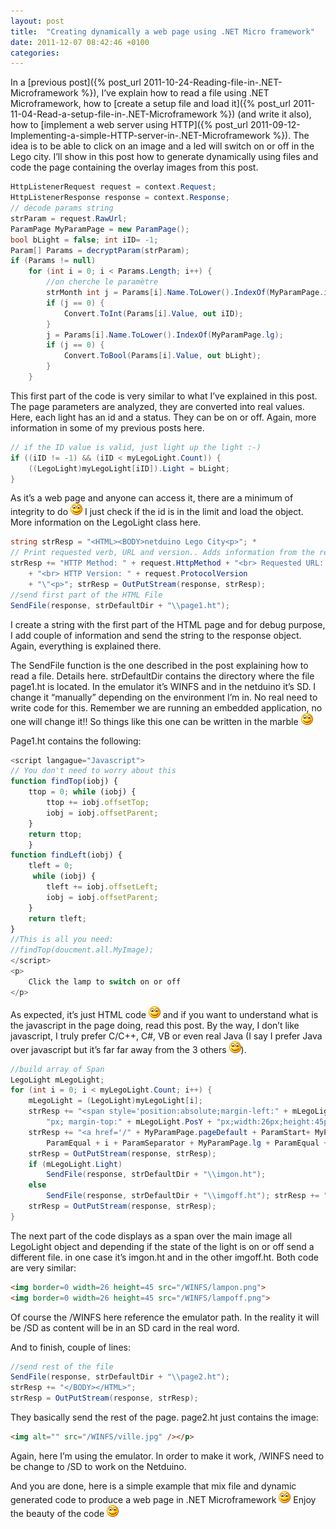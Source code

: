 ```yaml
---
layout: post
title:  "Creating dynamically a web page using .NET Micro framework"
date: 2011-12-07 08:42:46 +0100
categories: 
---
```

In a [previous post]({% post_url 2011-10-24-Reading-file-in-.NET-Microframework %}), I’ve explain how to read a file using .NET Microframework, how to [create a setup file and load it]({% post_url 2011-11-04-Read-a-setup-file-in-.NET-Microframework %}) (and write it also), how to [implement a web server using HTTP]({% post_url 2011-09-12-Implementing-a-simple-HTTP-server-in-.NET-Microframework %}). The idea is to be able to click on an image and a led will switch on or off in the Lego city. I’ll show in this post how to generate dynamically using files and code the page containing the overlay images from this post.

```csharp
HttpListenerRequest request = context.Request; 
HttpListenerResponse response = context.Response; 
// decode params string 
strParam = request.RawUrl; 
ParamPage MyParamPage = new ParamPage(); 
bool bLight = false; int iID= -1; 
Param[] Params = decryptParam(strParam); 
if (Params != null) 
    for (int i = 0; i < Params.Length; i++) { 
        //on cherche le paramètre 
        strMonth int j = Params[i].Name.ToLower().IndexOf(MyParamPage.id); 
        if (j == 0) { 
            Convert.ToInt(Params[i].Value, out iID); 
        } 
        j = Params[i].Name.ToLower().IndexOf(MyParamPage.lg); 
        if (j == 0) { 
            Convert.ToBool(Params[i].Value, out bLight); 
        } 
    }
```

 This first part of the code is very similar to what I’ve explained in this post. The page parameters are analyzed, they are converted into real values. Here, each light has an id and a status. They can be on or off. Again, more information in some of my previous posts here.
 
```csharp
// if the ID value is valid, just light up the light :-) 
if ((iID != -1) && (iID < myLegoLight.Count)) { 
    ((LegoLight)myLegoLight[iID]).Light = bLight; 
}
```

 As it’s a web page and anyone can access it, there are a minimum of integrity to do ![Sourire](/assets/4401.wlEmoticon-smile_2.png) I just check if the id is in the limit and load the object. More information on the LegoLight class here.
 
```csharp
string strResp = "<HTML><BODY>netduino Lego City<p>"; *
// Print requested verb, URL and version.. Adds information from the request. 
strResp += "HTTP Method: " + request.HttpMethod + "<br> Requested URL: \"" + request.RawUrl 
    + "<br> HTTP Version: " + request.ProtocolVersion 
    + "\"<p>"; strResp = OutPutStream(response, strResp); 
//send first part of the HTML File 
SendFile(response, strDefaultDir + "\\page1.ht");
```

 I create a string with the first part of the HTML page and for debug purpose, I add couple of information and send the string to the response object. Again, everything is explained there.

 The SendFile function is the one described in the post explaining how to read a file. Details here. strDefaultDir contains the directory where the file page1.ht is located. In the emulator it’s WINFS and in the netduino it’s SD. I change it “manually” depending on the environment I’m in. No real need to write code for this. Remember we are running an embedded application, no one will change it!! So things like this one can be written in the marble ![Sourire](/assets/4401.wlEmoticon-smile_2.png)

 Page1.ht contains the following:
 
```javascript
<script langague="Javascript"> 
// You don't need to worry about this 
function findTop(iobj) { 
    ttop = 0; while (iobj) { 
        ttop += iobj.offsetTop; 
        iobj = iobj.offsetParent; 
    } 
    return ttop; 
    } 
function findLeft(iobj) { 
    tleft = 0;
     while (iobj) { 
        tleft += iobj.offsetLeft; 
        iobj = iobj.offsetParent; 
    } 
    return tleft; 
} 
//This is all you need: 
//findTop(doucment.all.MyImage); 
</script> 
<p> 
    Click the lamp to switch on or off 
</p> 
```

As expected, it’s just HTML code ![Sourire](/assets/4401.wlEmoticon-smile_2.png) and if you want to understand what is the javascript in the page doing, read this post. By the way, I don’t like javascript, I truly prefer C/C++, C#, VB or even real Java (I say I prefer Java over javascript but it’s far far away from the 3 others ![Sourire](/assets/4401.wlEmoticon-smile_2.png)).
 
```csharp
//build array of Span 
LegoLight mLegoLight; 
for (int i = 0; i < myLegoLight.Count; i++) { 
    mLegoLight = (LegoLight)myLegoLight[i]; 
    strResp += "<span style='position:absolute;margin-left:" + mLegoLight.PosX +  
        "px; margin-top:" + mLegoLight.PosY + "px;width:26px;height:45px;top:findTop(document.all.MyImage); left:findLeft(document.all.MyImage);'>";
    strResp += "<a href='/" + MyParamPage.pageDefault + ParamStart+ MyParamPage.id +   
        ParamEqual + i + ParamSeparator + MyParamPage.lg + ParamEqual + !mLegoLight.Light + "'>"; 
    strResp = OutPutStream(response, strResp); 
    if (mLegoLight.Light) 
        SendFile(response, strDefaultDir + "\\imgon.ht"); 
    else 
        SendFile(response, strDefaultDir + "\\imgoff.ht"); strResp += "</a></span>"; 
    strResp = OutPutStream(response, strResp); 
}
```

The next part of the code displays as a span over the main image all LegoLight object and depending if the state of the light is on or off send a different file. in one case it’s imgon.ht and in the other imgoff.ht. Both code are very similar:
 
```html
<img border=0 width=26 height=45 src="/WINFS/lampon.png">
<img border=0 width=26 height=45 src="/WINFS/lampoff.png">
```

Of course the /WINFS here reference the emulator path. In the reality it will be /SD as content will be in an SD card in the real word.

And to finish, couple of lines:
 
```csharp
//send rest of the file 
SendFile(response, strDefaultDir + "\\page2.ht"); 
strResp += "</BODY></HTML>"; 
strResp = OutPutStream(response, strResp);
```

They basically send the rest of the page. page2.ht just contains the image:

```html
<img alt="" src="/WINFS/ville.jpg" /></p> 
```

 Again, here I’m using the emulator. In order to make it work, /WINFS need to be change to /SD to work on the Netduino. 

 And you are done, here is a simple example that mix file and dynamic generated code to produce a web page in .NET Microframework ![Sourire](/assets/4401.wlEmoticon-smile_2.png) Enjoy the beauty of the code ![Sourire](/assets/4401.wlEmoticon-smile_2.png)

